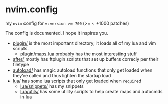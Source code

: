 nvim.config
===========
my `nvim` config for `v:version >= 700` (>= ~ +1000 patches)

The config is documented. I hope it inspires you.

+ [plugin/](plugin/) is the most important directory; it loads all of my lua and
  vim scripts.
    + [plugin/maps.lua](plugin/maps.lua) probably has the most interesting stuff
+ [after/](after/) mostly has ftplugin scripts that set up buffers correcly per
  their filetype
+ [autoload/](autoload/) has magic autoload functions that only get loaded when
  they're called and thus lighten the startup load
+ [lua/](lua/) has some lua scripts that only get loaded when `require`d
  + [lua/snippets/](lua/snippets/) has my snippets
  + [lua/utils/](lua/utils/) has some utility scripts to help create maps and
    autocmds in lua
